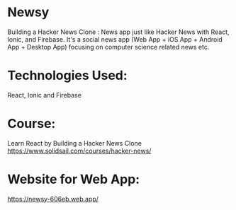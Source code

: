 # Newsy
  Building a Hacker News Clone : News app just like Hacker News with React, Ionic, and Firebase.
  It's a social news app (Web App + iOS App + Android App + Desktop App) focusing on computer science related news etc. 

# Technologies Used:
  React, Ionic and Firebase 
  
# Course:
  Learn React by Building a Hacker News Clone
  https://www.solidsail.com/courses/hacker-news/

# Website for Web App:
  https://newsy-606eb.web.app/
